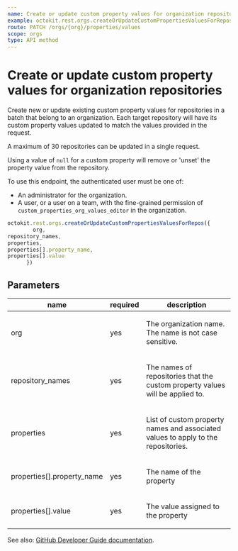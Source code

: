 ```yaml
---
name: Create or update custom property values for organization repositories
example: octokit.rest.orgs.createOrUpdateCustomPropertiesValuesForRepos({ org, repository_names, properties, properties[].property_name, properties[].value })
route: PATCH /orgs/{org}/properties/values
scope: orgs
type: API method
---
```


# Create or update custom property values for organization repositories

Create new or update existing custom property values for repositories in a batch that belong to an organization.
Each target repository will have its custom property values updated to match the values provided in the request.

A maximum of 30 repositories can be updated in a single request.

Using a value of `null` for a custom property will remove or 'unset' the property value from the repository.

To use this endpoint, the authenticated user must be one of:

- An administrator for the organization.
- A user, or a user on a team, with the fine-grained permission of `custom_properties_org_values_editor` in the organization.

```js
octokit.rest.orgs.createOrUpdateCustomPropertiesValuesForRepos({
        org,
repository_names,
properties,
properties[].property_name,
properties[].value
      })
```

## Parameters

<table>
  <thead>
    <tr>
      <th>name</th>
      <th>required</th>
      <th>description</th>
    </tr>
  </thead>
  <tbody>
    <tr><td>org</td><td>yes</td><td>

The organization name. The name is not case sensitive.

</td></tr>
<tr><td>repository_names</td><td>yes</td><td>

The names of repositories that the custom property values will be applied to.

</td></tr>
<tr><td>properties</td><td>yes</td><td>

List of custom property names and associated values to apply to the repositories.

</td></tr>
<tr><td>properties[].property_name</td><td>yes</td><td>

The name of the property

</td></tr>
<tr><td>properties[].value</td><td>yes</td><td>

The value assigned to the property

</td></tr>
  </tbody>
</table>

See also: [GitHub Developer Guide documentation](https://docs.github.com/rest/orgs/custom-properties#create-or-update-custom-property-values-for-organization-repositories).
